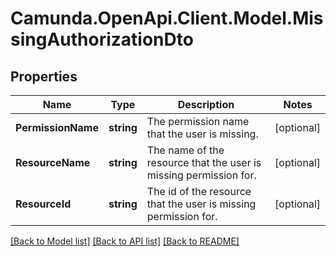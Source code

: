 # Camunda.OpenApi.Client.Model.MissingAuthorizationDto

## Properties

Name | Type | Description | Notes
------------ | ------------- | ------------- | -------------
**PermissionName** | **string** | The permission name that the user is missing. | [optional] 
**ResourceName** | **string** | The name of the resource that the user is missing permission for. | [optional] 
**ResourceId** | **string** | The id of the resource that the user is missing permission for. | [optional] 

[[Back to Model list]](../README.md#documentation-for-models) [[Back to API list]](../README.md#documentation-for-api-endpoints) [[Back to README]](../README.md)

